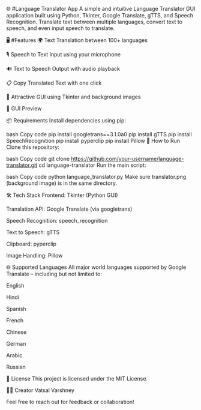 🌐 #Language Translator App
A simple and intuitive Language Translator GUI application built using Python, Tkinter, Google Translate, gTTS, and Speech Recognition. Translate text between multiple languages, convert text to speech, and even input speech to translate.

🖥️ #Features
🌍 Text Translation between 100+ languages

🎙️ Speech to Text Input using your microphone

🔊 Text to Speech Output with audio playback

📋 Copy Translated Text with one click

🎨 Attractive GUI using Tkinter and background images

📸 GUI Preview

📦 Requirements
Install dependencies using pip:

bash
Copy code
pip install googletrans==3.1.0a0
pip install gTTS
pip install SpeechRecognition
pip install pyperclip
pip install Pillow
🚀 How to Run
Clone this repository:

bash
Copy code
git clone https://github.com/your-username/language-translator.git
cd language-translator
Run the main script:

bash
Copy code
python language_translator.py
Make sure translator.png (background image) is in the same directory.

🛠️ Tech Stack
Frontend: Tkinter (Python GUI)

Translation API: Google Translate (via googletrans)

Speech Recognition: speech_recognition

Text to Speech: gTTS

Clipboard: pyperclip

Image Handling: Pillow

🌐 Supported Languages
All major world languages supported by Google Translate – including but not limited to:

English

Hindi

Spanish

French

Chinese

German

Arabic

Russian

📄 License
This project is licensed under the MIT License.

🙋‍♂️ Creator
Vatsal Varshney

Feel free to reach out for feedback or collaboration!
